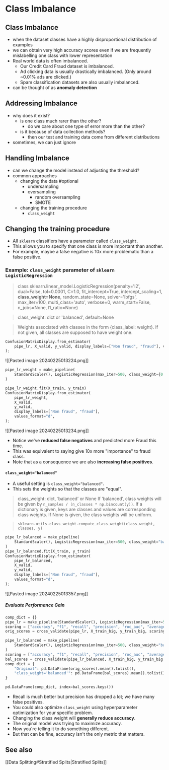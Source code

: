 # Class Imbalance
## Class Imbalance
- when the dataset classes have a highly disproportional distribution of examples
- we can obtain very high accuracy scores even if we are frequently mislabelling one class with lower representation
- Real world data is often imbalanced. 
    - Our Credit Card Fraud dataset is imbalanced.
    - Ad clicking data is usually drastically imbalanced. (Only around ~0.01% ads are clicked.)
    - Spam classification datasets are also usually imbalanced.
- can be thought of as **anomaly detection**
## Addressing Imbalance
- why does it exist?
	- is one class much rarer than the other?
		- do we care about one type of error more than the other?
	- is it because of data collection methods?
		- then our test and training data come from different distributions
- sometimes, we can just ignore
## Handling Imbalance
- can we change the model instead of adjusting the threshold?
- common approaches
	- changing the data #optional
		- undersampling
		- oversampling
			- random oversampling
			- SMOTE
	- changing the training procedure
		- `class_weight` 
## Changing the training procedure
- All `sklearn` classifiers have a parameter called `class_weight`.
- This allows you to specify that one class is more important than another.
- For example, maybe a false negative is 10x more problematic than a false positive. 
### Example: `class_weight` parameter of `sklearn LogisticRegression` 
> class sklearn.linear_model.LogisticRegression(penalty='l2', dual=False, tol=0.0001, C=1.0, fit_intercept=True, intercept_scaling=1, **class_weight=None**, random_state=None, solver='lbfgs', max_iter=100, multi_class='auto', verbose=0, warm_start=False, n_jobs=None, l1_ratio=None)

> class_weight: dict or 'balanced', default=None

> Weights associated with classes in the form {class_label: weight}. If not given, all classes are supposed to have weight one. 

```python
ConfusionMatrixDisplay.from_estimator(
    pipe_lr, X_valid, y_valid, display_labels=["Non fraud", "fraud"], values_format="d"
);
```
![[Pasted image 20240225013224.png]]
```python
pipe_lr_weight = make_pipeline(
    StandardScaler(), LogisticRegression(max_iter=500, class_weight={0: 1, 1: 10})
)

pipe_lr_weight.fit(X_train, y_train)
ConfusionMatrixDisplay.from_estimator(
    pipe_lr_weight,
    X_valid,
    y_valid,
    display_labels=["Non fraud", "fraud"],
    values_format="d",
);
```
![[Pasted image 20240225013234.png]]
- Notice we've **reduced false negatives** and predicted more Fraud this time.
- This was equivalent to saying give 10x more "importance" to fraud class.
- Note that as a consequence we are also **increasing false positives**.
#### `class_weight="balanced"`
- A useful setting is `class_weight="balanced"`.
- This sets the weights so that the classes are "equal".

> class_weight: dict, ‘balanced’ or None
If ‘balanced’, class weights will be given by `n_samples / (n_classes * np.bincount(y))`. If a dictionary is given, keys are classes and values are corresponding class weights. If None is given, the class weights will be uniform.

> `sklearn.utils.class_weight.compute_class_weight(class_weight, classes, y)`

```python
pipe_lr_balanced = make_pipeline(
    StandardScaler(), LogisticRegression(max_iter=500, class_weight="balanced")
)
pipe_lr_balanced.fit(X_train, y_train)
ConfusionMatrixDisplay.from_estimator(
    pipe_lr_balanced,
    X_valid,
    y_valid,
    display_labels=["Non fraud", "fraud"],
    values_format="d",
);
```
![[Pasted image 20240225013357.png]]
##### Evaluate Performance Gain
```python
comp_dict = {}
pipe_lr = make_pipeline(StandardScaler(), LogisticRegression(max_iter=500))
scoring = ["accuracy", "f1", "recall", "precision", "roc_auc", "average_precision"]
orig_scores = cross_validate(pipe_lr, X_train_big, y_train_big, scoring=scoring)

pipe_lr_balanced = make_pipeline(
    StandardScaler(), LogisticRegression(max_iter=500, class_weight="balanced")
)
scoring = ["accuracy", "f1", "recall", "precision", "roc_auc", "average_precision"]
bal_scores = cross_validate(pipe_lr_balanced, X_train_big, y_train_big, scoring=scoring)
comp_dict = {
    "Original": pd.DataFrame(orig_scores).mean().tolist(),
    "class_weight='balanced'": pd.DataFrame(bal_scores).mean().tolist(),
}

pd.DataFrame(comp_dict, index=bal_scores.keys())
```
- Recall is much better but precision has dropped a lot; we have many false positives. 
- You could also optimize `class_weight` using hyperparameter optimization for your specific problem. 
- Changing the class weight will **generally reduce accuracy**.
- The original model was trying to maximize accuracy.
- Now you're telling it to do something different.
- But that can be fine, accuracy isn't the only metric that matters.

## See also
[[Data Splitting#Stratified Splits|Stratified Splits]]